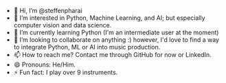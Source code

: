 - 👋 Hi, I’m @steffenpharai
- 👀 I’m interested in Python, Machine Learning, and AI; but especially computer vision and data science.
- 🌱 I’m currently learning Python (I'm an intermediate user at the moment)
- 💞️ I’m looking to collaborate on anything :) however, I'd love to find a way to integrate Python, ML or AI into music production.
- 📫 How to reach me?  Contact me through GitHub for now or LinkedIn.
- 😄 Pronouns: He/Him.
- ⚡ Fun fact: I play over 9 instruments.

<!---
steffenpharai/steffenpharai is a ✨ special ✨ repository because its `README.md` (this file) appears on your GitHub profile.
You can click the Preview link to take a look at your changes.
--->
